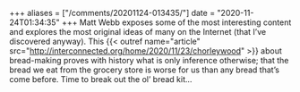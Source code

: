 +++
aliases = ["/comments/20201124-013435/"]
date = "2020-11-24T01:34:35"
+++
Matt Webb exposes some of the most interesting content and explores the most original ideas of many on the Internet (that I’ve discovered anyway). This {{< outref name="article" src="http://interconnected.org/home/2020/11/23/chorleywood" >}} about bread-making proves with history what is only inference otherwise; that the bread we eat from the grocery store is worse for us than any bread that’s come before. Time to break out the ol’ bread kit...

